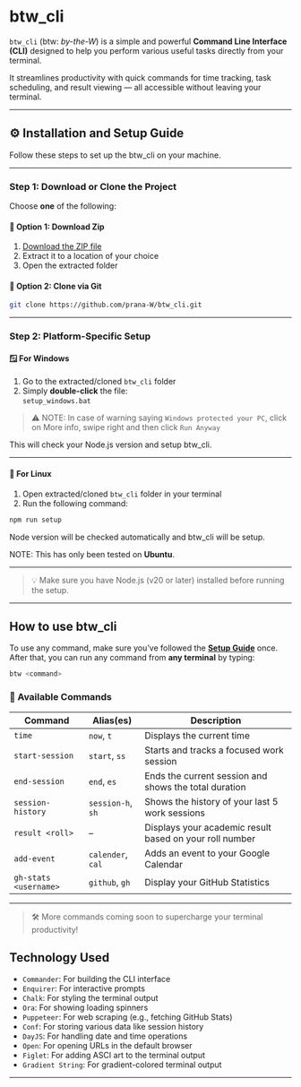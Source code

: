 # btw_cli

`btw_cli` (btw: _by-the-W_) is a simple and powerful **Command Line Interface (CLI)** designed to help you perform various useful tasks directly from your terminal.

It streamlines productivity with quick commands for time tracking, task scheduling, and result viewing — all accessible without leaving your terminal.

---

## ⚙️ Installation and Setup Guide

Follow these steps to set up the btw_cli on your machine.

---

### Step 1: Download or Clone the Project

Choose **one** of the following:

#### 🔹 Option 1: Download Zip

1. [Download the ZIP file](https://github.com/prana-W/btw_cli/releases/download/v1.0.0/btw_cli_1.0.0.zip)
2. Extract it to a location of your choice
3. Open the extracted folder

#### 🔹 Option 2: Clone via Git

```bash
git clone https://github.com/prana-W/btw_cli.git
```

---

### Step 2: Platform-Specific Setup

#### 🪟 For Windows

1. Go to the extracted/cloned `btw_cli` folder
2. Simply **double-click** the file:  
   `setup_windows.bat`

> ⚠️ NOTE: In case of warning saying `Windows protected your PC`, click on More info, swipe right and then click `Run Anyway`

This will check your Node.js version and setup btw_cli.

---

#### 🐧 For Linux

1. Open extracted/cloned `btw_cli` folder in your terminal
2. Run the following command:

```bash
npm run setup
```

Node version will be checked automatically and btw_cli will be setup.

NOTE: This has only been tested on **Ubuntu**.

---

> 💡 Make sure you have Node.js (v20 or later) installed before running the setup.

---

## How to use btw_cli

To use any command, make sure you’ve followed the **[Setup Guide](#project-setup-guide)** once.  
After that, you can run any command from **any terminal** by typing:

```bash
btw <command>
```

### 🧰 Available Commands

| Command               | Alias(es)         | Description                                             |
| --------------------- | ----------------- | ------------------------------------------------------- |
| `time`                | `now`, `t`        | Displays the current time                               |
| `start-session`       | `start`, `ss`     | Starts and tracks a focused work session                |
| `end-session`         | `end`, `es`       | Ends the current session and shows the total duration   |
| `session-history`     | `session-h`, `sh` | Shows the history of your last 5 work sessions          |
| `result <roll>`       | –                 | Displays your academic result based on your roll number |
| `add-event`           | `calender`, `cal` | Adds an event to your Google Calendar                   |
| `gh-stats <username>` | `github`, `gh`    | Display your GitHub Statistics                          |

---

> 🛠️ More commands coming soon to supercharge your terminal productivity!

## Technology Used

- `Commander`: For building the CLI interface
- `Enquirer`: For interactive prompts
- `Chalk`: For styling the terminal output
- `Ora`: For showing loading spinners
- `Puppeteer`: For web scraping (e.g., fetching GitHub Stats)
- `Conf`: For storing various data like session history
- `DayJS`: For handling date and time operations
- `Open`: For opening URLs in the default browser
- `Figlet`: For adding ASCI art to the terminal output
- `Gradient String`: For gradient-colored terminal output

---
